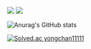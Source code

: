  <img src="https://img.shields.io/badge/python-3776AB???style=flat-square&logo=python&logoColor=white"/> <img src="https://img.shields.io/badge/JAVA-F7DF1E???style=flat-square&logo=JAVA&logoColor=white"/>

![Anurag's GitHub stats](https://github-readme-stats.vercel.app/api?username=iyongchan&show_icons=true&theme=radical)

[![Solved.ac
yongchan11111](http://mazassumnida.wtf/api/v2/generate_badge?boj={handle})](https://solved.ac/{handle})
